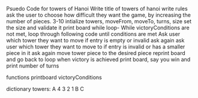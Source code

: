 ﻿Psuedo Code for towers of Hanoi
Write title of towers of hanoi
write rules
ask the user to choose how difficult they want the game, by increasing the number of pieces. 3-10
intialize towers, moveFrom, moveTo, turns, size
set the size and validate it
print board
while loop- While victoryConditions are not met, loop through following code until conditions are met
Ask user which tower they want to move
	if entry is empty or invalid ask again
ask user which tower they want to move to
	if entry is invalid or has a smaller piece in it ask again
move tower piece to the desired piece
reprint board and go back to loop
when victory is achieved print board, say you win and print number of turns

functions
printboard
victoryConditions

dictionary towers: A 4 3 2 1
				   B
				   C
